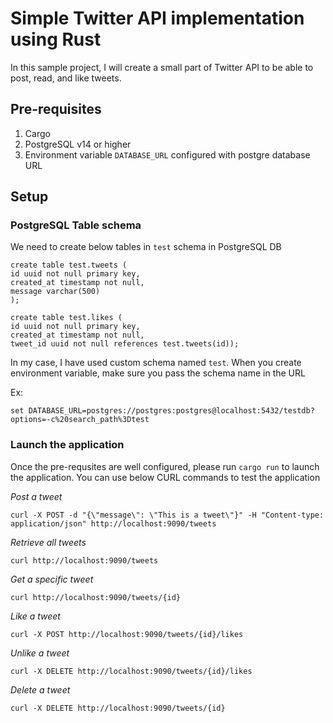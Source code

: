 # Simple Twitter API implementation using Rust

In this sample project, I will create a small part of Twitter API to be able to post, read, and like tweets. 

## Pre-requisites

1. Cargo 
2. PostgreSQL v14 or higher
3. Environment variable `DATABASE_URL` configured with postgre database URL

## Setup

### PostgreSQL Table schema

We need to create below tables in `test` schema in PostgreSQL DB 

```
create table test.tweets (
id uuid not null primary key, 
created_at timestamp not null, 
message varchar(500)
);

create table test.likes (
id uuid not null primary key, 
created_at timestamp not null, 
tweet_id uuid not null references test.tweets(id));
```

In my case, I have used custom schema named `test`. When you create environment variable, make sure you pass the schema name in the URL

Ex: 

```
set DATABASE_URL=postgres://postgres:postgres@localhost:5432/testdb?options=-c%20search_path%3Dtest
```

### Launch the application

Once the pre-requsites are well configured, please run `cargo run` to launch the application. You can use below CURL commands to test the application

*Post a tweet*

```
curl -X POST -d "{\"message\": \"This is a tweet\"}" -H "Content-type: application/json" http://localhost:9090/tweets
```

*Retrieve all tweets*

```
curl http://localhost:9090/tweets
```

*Get a specific tweet*

```
curl http://localhost:9090/tweets/{id}
```

*Like a tweet*

```
curl -X POST http://localhost:9090/tweets/{id}/likes
```

*Unlike a tweet*

```
curl -X DELETE http://localhost:9090/tweets/{id}/likes
```

*Delete a tweet*

```
curl -X DELETE http://localhost:9090/tweets/{id}
```
